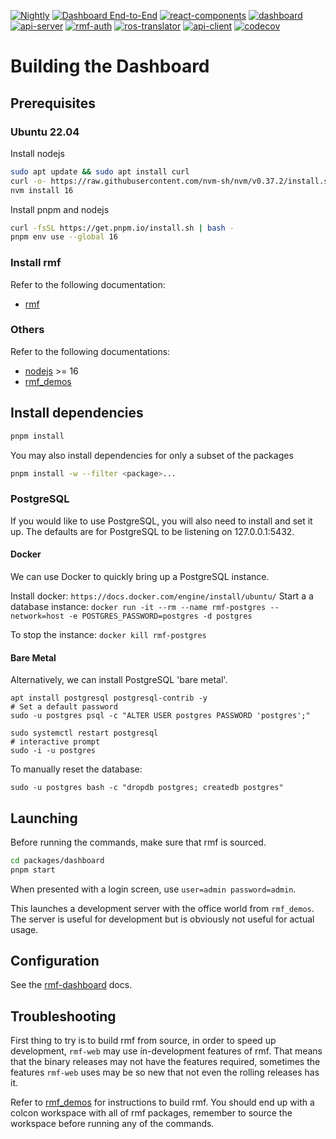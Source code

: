 [![Nightly](https://github.com/open-rmf/rmf-web/actions/workflows/nightly.yml/badge.svg)](https://github.com/open-rmf/rmf-web/actions/workflows/nightly.yml) [![Dashboard End-to-End](https://github.com/open-rmf/rmf-web/actions/workflows/dashboard-e2e.yml/badge.svg)](https://github.com/open-rmf/rmf-web/actions/workflows/dashboard-e2e.yml) [![react-components](https://github.com/open-rmf/rmf-web/workflows/react-components/badge.svg)](https://github.com/open-rmf/rmf-web/actions?query=workflow%3Areact-components+branch%3Amain) [![dashboard](https://github.com/open-rmf/rmf-web/workflows/dashboard/badge.svg)](https://github.com/open-rmf/rmf-web/actions?query=workflow%3Adashboard+branch%3Amain) [![api-server](https://github.com/open-rmf/rmf-web/workflows/api-server/badge.svg)](https://github.com/open-rmf/rmf-web/actions?query=workflow%3Aapi-server+branch%3Amain) [![rmf-auth](https://github.com/open-rmf/rmf-web/actions/workflows/rmf-auth.yml/badge.svg)](https://github.com/open-rmf/rmf-web/actions/workflows/rmf-auth.yml) [![ros-translator](https://github.com/open-rmf/rmf-web/actions/workflows/ros-translator.yml/badge.svg)](https://github.com/open-rmf/rmf-web/actions/workflows/ros-translator.yml) [![api-client](https://github.com/open-rmf/rmf-web/actions/workflows/api-client.yml/badge.svg)](https://github.com/open-rmf/rmf-web/actions/workflows/api-client.yml) [![codecov](https://codecov.io/gh/open-rmf/rmf-web/branch/main/graph/badge.svg)](https://codecov.io/gh/open-rmf/rmf-web)

# Building the Dashboard

## Prerequisites

### Ubuntu 22.04

Install nodejs

```bash
sudo apt update && sudo apt install curl
curl -o- https://raw.githubusercontent.com/nvm-sh/nvm/v0.37.2/install.sh | bash
nvm install 16
```

Install pnpm and nodejs

```bash
curl -fsSL https://get.pnpm.io/install.sh | bash -
pnpm env use --global 16
```

### Install rmf

Refer to the following documentation:

- [rmf](https://github.com/open-rmf/rmf)

### Others

Refer to the following documentations:

- [nodejs](https://nodejs.org/en/download/package-manager/) >= 16
- [rmf_demos](https://github.com/open-rmf/rmf_demos)

## Install dependencies

```bash
pnpm install
```

You may also install dependencies for only a subset of the packages

```bash
pnpm install -w --filter <package>...
```

### PostgreSQL

If you would like to use PostgreSQL, you will also need to install and set it up. The defaults are for PostgreSQL to be listening on 127.0.0.1:5432.

#### Docker

We can use Docker to quickly bring up a PostgreSQL instance.

Install docker: `https://docs.docker.com/engine/install/ubuntu/`
Start a a database instance: `docker run -it --rm --name rmf-postgres --network=host -e POSTGRES_PASSWORD=postgres -d postgres`

To stop the instance: `docker kill rmf-postgres`

#### Bare Metal

Alternatively, we can install PostgreSQL 'bare metal'.

```
apt install postgresql postgresql-contrib -y
# Set a default password
sudo -u postgres psql -c "ALTER USER postgres PASSWORD 'postgres';"

sudo systemctl restart postgresql
# interactive prompt
sudo -i -u postgres
```

To manually reset the database:

```
sudo -u postgres bash -c "dropdb postgres; createdb postgres"
```

## Launching

Before running the commands, make sure that rmf is sourced.

```bash
cd packages/dashboard
pnpm start
```

When presented with a login screen, use `user=admin password=admin`.

This launches a development server with the office world from `rmf_demos`. The server is useful for development but is obviously not useful for actual usage.

## Configuration

See the [rmf-dashboard](packages/dashboard/README.md#configuration) docs.

## Troubleshooting

First thing to try is to build rmf from source, in order to speed up development, `rmf-web` may use in-development features of rmf. That means that the binary releases may not have the features required, sometimes the features `rmf-web` uses may be so new that not even the rolling releases has it.

Refer to [rmf_demos](https://github.com/open-rmf/rmf_demos) for instructions to build rmf. You should end up with a colcon workspace with all of rmf packages, remember to source the workspace before running any of the commands.
